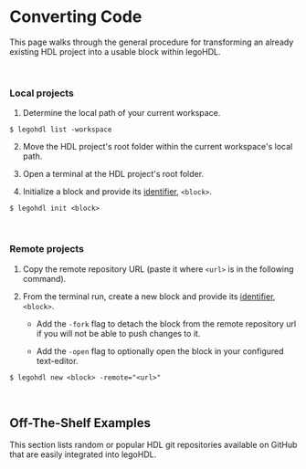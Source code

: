 # Converting Code

This page walks through the general procedure for transforming an already existing HDL project into a usable block
within legoHDL.

<br>

### Local projects

1. Determine the local path of your current workspace.
```
$ legohdl list -workspace
```
2. Move the HDL project's root folder within the current workspace's local path.

3. Open a terminal at the HDL project's root folder.

4. Initialize a block and provide its [identifier](./../glossary.md#block-identifier), `<block>`.
```
$ legohdl init <block>
```

<br>

### Remote projects

1. Copy the remote repository URL (paste it where `<url>` is in the following command).

2. From the terminal run, create a new block and provide its [identifier](./../glossary.md#block-identifier), `<block>`. 

    - Add the `-fork` flag to detach the block from the remote repository url if you will not be able to push changes to it.

    - Add the `-open` flag to optionally open the block in your configured text-editor.

```
$ legohdl new <block> -remote="<url>"
```

<br>

## Off-The-Shelf Examples

This section lists random or popular HDL git repositories available on GitHub that are easily integrated into legoHDL.